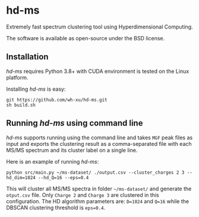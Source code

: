 hd-ms
========

Extremely fast spectrum clustering tool using Hyperdimensional Computing.

The software is available as open-source under the BSD license.

Installation
------------

_hd-ms_ requires Python 3.8+ with CUDA environment is tested on the Linux platform.

Installing _hd-ms_ is easy:

    git https://github.com/wh-xu/hd-ms.git
    sh build.sh

Running _hd-ms_ using command line
----------------

_hd-ms_ supports running using the command line and takes `MGF` peak files as input and exports the clustering result
as a comma-separated file with each MS/MS spectrum and its cluster label on a single line.

Here is an example of running _hd-ms_:

    python src/main.py ~/ms-dataset/ ./output.csv --cluster_charges 2 3 --hd_dim=1024 --hd_Q=16 --eps=0.4

This will cluster all MS/MS spectra in folder `~/ms-dataset/` and generate the `otput.csv` file. Only `Charge 2` and `Charge 3` are clustered in this configuration. The HD algorithm parameters are: `D=1024` and `Q=16` while the DBSCAN clustering threshold is `eps=0.4`.

